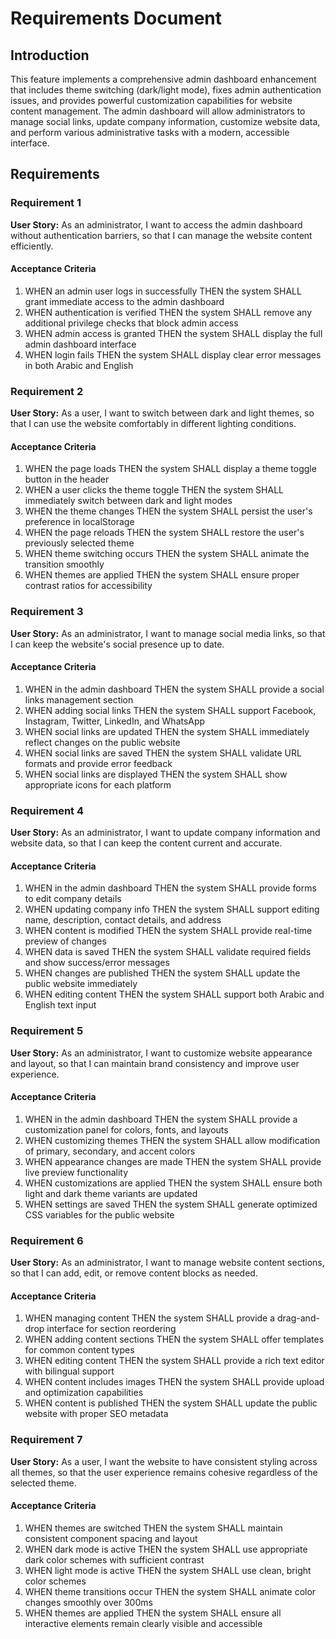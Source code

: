 # Requirements Document

## Introduction

This feature implements a comprehensive admin dashboard enhancement that includes theme switching (dark/light mode), fixes admin authentication issues, and provides powerful customization capabilities for website content management. The admin dashboard will allow administrators to manage social links, update company information, customize website data, and perform various administrative tasks with a modern, accessible interface.

## Requirements

### Requirement 1

**User Story:** As an administrator, I want to access the admin dashboard without authentication barriers, so that I can manage the website content efficiently.

#### Acceptance Criteria

1. WHEN an admin user logs in successfully THEN the system SHALL grant immediate access to the admin dashboard
2. WHEN authentication is verified THEN the system SHALL remove any additional privilege checks that block admin access
3. WHEN admin access is granted THEN the system SHALL display the full admin dashboard interface
4. WHEN login fails THEN the system SHALL display clear error messages in both Arabic and English

### Requirement 2

**User Story:** As a user, I want to switch between dark and light themes, so that I can use the website comfortably in different lighting conditions.

#### Acceptance Criteria

1. WHEN the page loads THEN the system SHALL display a theme toggle button in the header
2. WHEN a user clicks the theme toggle THEN the system SHALL immediately switch between dark and light modes
3. WHEN the theme changes THEN the system SHALL persist the user's preference in localStorage
4. WHEN the page reloads THEN the system SHALL restore the user's previously selected theme
5. WHEN theme switching occurs THEN the system SHALL animate the transition smoothly
6. WHEN themes are applied THEN the system SHALL ensure proper contrast ratios for accessibility

### Requirement 3

**User Story:** As an administrator, I want to manage social media links, so that I can keep the website's social presence up to date.

#### Acceptance Criteria

1. WHEN in the admin dashboard THEN the system SHALL provide a social links management section
2. WHEN adding social links THEN the system SHALL support Facebook, Instagram, Twitter, LinkedIn, and WhatsApp
3. WHEN social links are updated THEN the system SHALL immediately reflect changes on the public website
4. WHEN social links are saved THEN the system SHALL validate URL formats and provide error feedback
5. WHEN social links are displayed THEN the system SHALL show appropriate icons for each platform

### Requirement 4

**User Story:** As an administrator, I want to update company information and website data, so that I can keep the content current and accurate.

#### Acceptance Criteria

1. WHEN in the admin dashboard THEN the system SHALL provide forms to edit company details
2. WHEN updating company info THEN the system SHALL support editing name, description, contact details, and address
3. WHEN content is modified THEN the system SHALL provide real-time preview of changes
4. WHEN data is saved THEN the system SHALL validate required fields and show success/error messages
5. WHEN changes are published THEN the system SHALL update the public website immediately
6. WHEN editing content THEN the system SHALL support both Arabic and English text input

### Requirement 5

**User Story:** As an administrator, I want to customize website appearance and layout, so that I can maintain brand consistency and improve user experience.

#### Acceptance Criteria

1. WHEN in the admin dashboard THEN the system SHALL provide a customization panel for colors, fonts, and layouts
2. WHEN customizing themes THEN the system SHALL allow modification of primary, secondary, and accent colors
3. WHEN appearance changes are made THEN the system SHALL provide live preview functionality
4. WHEN customizations are applied THEN the system SHALL ensure both light and dark theme variants are updated
5. WHEN settings are saved THEN the system SHALL generate optimized CSS variables for the public website

### Requirement 6

**User Story:** As an administrator, I want to manage website content sections, so that I can add, edit, or remove content blocks as needed.

#### Acceptance Criteria

1. WHEN managing content THEN the system SHALL provide a drag-and-drop interface for section reordering
2. WHEN adding content sections THEN the system SHALL offer templates for common content types
3. WHEN editing content THEN the system SHALL provide a rich text editor with bilingual support
4. WHEN content includes images THEN the system SHALL provide upload and optimization capabilities
5. WHEN content is published THEN the system SHALL update the public website with proper SEO metadata

### Requirement 7

**User Story:** As a user, I want the website to have consistent styling across all themes, so that the user experience remains cohesive regardless of the selected theme.

#### Acceptance Criteria

1. WHEN themes are switched THEN the system SHALL maintain consistent component spacing and layout
2. WHEN dark mode is active THEN the system SHALL use appropriate dark color schemes with sufficient contrast
3. WHEN light mode is active THEN the system SHALL use clean, bright color schemes
4. WHEN theme transitions occur THEN the system SHALL animate color changes smoothly over 300ms
5. WHEN themes are applied THEN the system SHALL ensure all interactive elements remain clearly visible and accessible